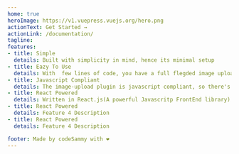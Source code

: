 ```yaml
---
home: true
heroImage: https://v1.vuepress.vuejs.org/hero.png
actionText: Get Started →
actionLink: /documentation/
tagline: 
features:
- title: Simple
  details: Built with simplicity in mind, hence its minimal setup
- title: Eazy To Use
  details: With  few lines of code, you have a full flegded image upload component ready and eazy to use
- title: Javascript Compliant
  details: The image-upload plugin is javascript compliant, so there's nothing to worry about as it follows all javacript convention
- title: React Powered
  details: Written in React.js(A powerful Javascritp FrontEnd library). Enjoy the Power reactjs brings to the table and feel free to customize to your own taste.
- title: React Powered
  details: Feature 4 Description
- title: React Powered
  details: Feature 4 Description

footer: Made by codeSammy with ❤️
---
```

